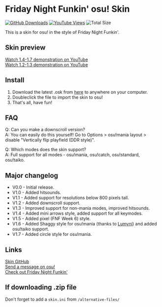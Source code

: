 # Friday Night Funkin' osu! Skin
[![GitHub Downloads](https://img.shields.io/github/downloads/saltssaumure/fnf-osu-mania-skin/total?color=purple&label=GitHub%20downloads&style=flat-square)](https://github.com/Saltssaumure/fnf-osu-mania-skin/releases/latest "Latest Release")
[![YouTube Views](https://img.shields.io/youtube/channel/views/UCsu0acaFicwDCwx5jh9rxvA?label=YouTube%20views&style=flat-square)](https://www.youtube.com/playlist?list=PLdcoCDNcPhI4YlBrp_zrndQF7mr-loBAx "osu!FNF playlist")
![Total Size](https://img.shields.io/github/repo-size/saltssaumure/fnf-osu-mania-skin?style=flat-square)

This is a skin for osu! in the style of Friday Night Funkin'.

## Skin preview
[Watch 1.4-1.7 demonstration on YouTube](https://www.youtube.com/watch?v=cGFTVWtTrOI)  
[Watch 1.2-1.3 demonstration on YouTube](https://www.youtube.com/watch?v=RtrHGPJBn7o)  

## Install
1. Download the latest .osk from [here](https://github.com/Saltssaumure/fnf-osu-mania-skin/releases/latest) to anywhere on your computer.
2. Doubleclick the file to import the skin to osu!
3. That's all, have fun!

## FAQ
Q: Can you make a downscroll version?  
A: You can easily do this yourself! Go to Options > osu!mania layout > disable "Vertically flip playfield (DDR style)".

Q: Which modes does the skin support?  
A: Full support for all modes - osu!mania, osu!catch, osu!standard, osu!taiko.

## Major changelog
- V0.0 - Initial release.
- V1.0 - Added hitsounds.
- V1.1 - Added support for resolutions below 800 pixels tall.
- V1.2 - Added downscroll support.
- V1.3 - Improved support for non-mania modes, improved hitsounds. 
- V1.4 - Added mini arrows style, added support for all keymodes.
- V1.5 - Added pixel (FNF Week 6) style.
- V1.6 - Added Shaggy style for osu!mania (thanks to [Lumyni](https://github.com/flxLumyni)) and added osu!taiko support.
- V1.7 - Added circle style for osu!mania.

## Links
[Skin GitHub](https://github.com/Saltssaumure/fnf-osu-mania-skin)   
[Send a message on osu!](https://osu.ppy.sh/users/10071266)  
[Check out Friday Night Funkin'](https://ninja-muffin24.itch.io/funkin)

## If downloading .zip file
Don't forget to add a ``skin.ini`` from ``/alternative-files/``
